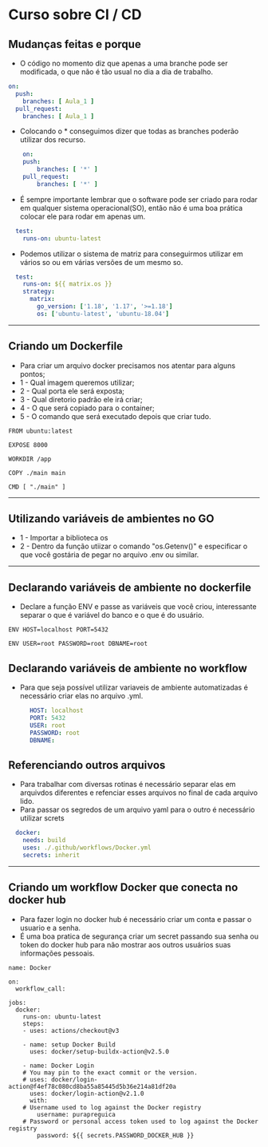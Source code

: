 # Curso sobre CI / CD

## Mudanças feitas e porque
- O código no momento diz que apenas a uma branche pode ser modificada, o que não é tão usual no dia a dia de trabalho.
```yaml
on:
  push:
    branches: [ Aula_1 ]
  pull_request:
    branches: [ Aula_1 ]

```
- Colocando o * conseguimos dizer que todas as branches poderão utilizar dos recurso.
```yaml
    on:
    push:
        branches: [ '*' ]
    pull_request:
        branches: [ '*' ]
```
- É sempre importante lembrar que o software pode ser criado para rodar em qualquer sistema operacional(SO), então não é uma boa prática colocar ele para rodar em apenas um.
```yaml
  test:
    runs-on: ubuntu-latest
```
- Podemos utilizar o sistema de matriz  para conseguirmos utilizar em vários so ou em várias versões de um mesmo so.
```yaml
  test:
    runs-on: ${{ matrix.os }}
    strategy:
      matrix:
        go_version: ['1.18', '1.17', '>=1.18']
        os: ['ubuntu-latest', 'ubuntu-18.04']
```
---
## Criando um Dockerfile
- Para criar um arquivo docker precisamos nos atentar para alguns pontos;
- 1 - Qual imagem queremos utilizar;
- 2 - Qual porta ele será exposta;
- 3 - Qual diretorio padrão ele irá criar;
- 4 - O que será copiado para o container;
- 5 - O comando que será executado depois que criar tudo.
```docker
FROM ubuntu:latest

EXPOSE 8000

WORKDIR /app

COPY ./main main

CMD [ "./main" ]
```
---
## Utilizando variáveis de ambientes no GO
- 1 - Importar a biblioteca os
- 2 - Dentro da função utiizar o comando "os.Getenv()" e especificar o que você gostária de pegar no arquivo .env ou similar.

---
## Declarando variáveis de ambiente no dockerfile
- Declare a função ENV e passe as variáveis que você criou, interessante separar o que é variável do banco e o que é do usuário.
```docker
ENV HOST=localhost PORT=5432

ENV USER=root PASSWORD=root DBNAME=root
```

## Declarando variáveis de ambiente no workflow 
- Para que seja possível utilizar variaveis de ambiente automatizadas é necessário criar elas no arquivo .yml.
```yaml
      HOST: localhost
      PORT: 5432
      USER: root
      PASSWORD: root
      DBNAME: 
```

## Referenciando outros arquivos
- Para trabalhar com diversas rotinas é necessário separar elas em arquivdos diferentes e refenciar esses arquivos no final de cada arquivo lido.
- Para passar os segredos de um arquivo yaml para o outro é necessário utilizar screts
```yaml
  docker:
    needs: build
    uses: ./.github/workflows/Docker.yml
    secrets: inherit
```
---
## Criando um workflow Docker que conecta no docker hub
- Para fazer login no docker hub é necessário criar um conta e passar o usuario e a senha.
- É uma boa pratica de segurança criar um secret passando sua senha ou token do docker hub para não mostrar aos outros usuários suas informações pessoais.

```docker
name: Docker

on:
  workflow_call:
  
jobs:
  docker:
    runs-on: ubuntu-latest
    steps:
    - uses: actions/checkout@v3

    - name: setup Docker Build
      uses: docker/setup-buildx-action@v2.5.0
    
    - name: Docker Login
    # You may pin to the exact commit or the version.
    # uses: docker/login-action@f4ef78c080cd8ba55a85445d5b36e214a81df20a
      uses: docker/login-action@v2.1.0
      with:
    # Username used to log against the Docker registry
        username: purapreguica
    # Password or personal access token used to log against the Docker registry
        password: ${{ secrets.PASSWORD_DOCKER_HUB }}

```
